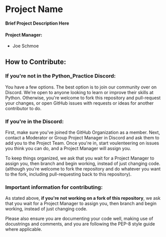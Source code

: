 # Project Name 
**Brief Project Description Here**

#### Project Manager:
- Joe Schmoe

## How to Contribute:
### If you're not in the Python_Practice Discord:
You have a few options. The best option is to join our community over on Discord. We're open to anyone looking to learn or improve their skills at Python. Otherwise, you're welcome to fork this repository and pull-request your changes, or open GitHub issues with requests or ideas for another contributor to do.
### If you're in the Discord:
First, make sure you've joined the GitHub Organization as a member. Next, contact a Moderator or Group Project Manager in Discord and ask them to add you to the Project Team. Once you're in, start voulenteering on issues you think you can do, and a Project Manager will assign you.

To keep things organized, we ask that you wait for a Project Manager to assign you, then branch and begin working, instead of just changing code. (although you're welcome to fork the repository and do whatever you want to the fork, including pull-requesting back to this repository).
### Important information for contributing:
As stated above, **if you're not working on a fork of this repository**, we ask that you wait for a Project Manager to assign you, then branch and begin working, instead of just changing code.  

Please also ensure you are documenting your code well, making use of docustrings and comments, and you are following the PEP-8 style guide where applicable. 
